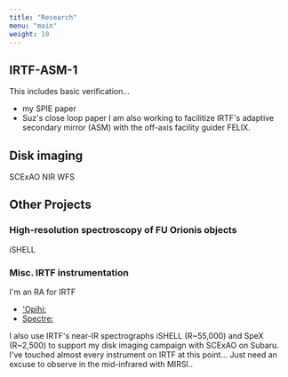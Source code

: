 ```yaml
---
title: "Research"
menu: "main"
weight: 10
---
```


## IRTF-ASM-1
This includes basic verification...
- my SPIE paper
- Suz's close loop paper
I am also working to facilitize IRTF's adaptive secondary mirror (ASM) with the off-axis facility guider FELIX.

## Disk imaging
SCExAO NIR WFS


## Other Projects
### High-resolution spectroscopy of FU Orionis objects
iSHELL

### Misc. IRTF instrumentation
I'm an RA for IRTF
- ['Opihi:](http://irtfweb.ifa.hawaii.edu/~opihi/)
- [Spectre:](http://irtfweb.ifa.hawaii.edu/~spectre/)

I also use IRTF's near-IR spectrographs iSHELL (R\~55,000) and SpeX (R\~2,500)
to support my disk imaging campaign with SCExAO on Subaru. I've touched
almost every instrument on IRTF at this point... Just need an excuse to
observe in the mid-infrared with MIRSI..